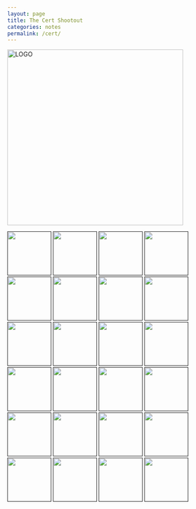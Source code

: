 ```yaml
---
layout: page
title: The Cert Shootout
categories: notes
permalink: /cert/
---
```


<img src="https://dcgc.io/cowboy.png" alt="LOGO" width="400" height="400"/>

<a href=""><img width=100 height=100 src="https://dcgc.io/aws_fund.png"/></a>
<a href=""><img width=100 height=100 src="https://dcgc.io/aws_security.png"/></a>
<a href=""><img width=100 height=100 src="https://dcgc.io/azure_fund.png"/></a>
<a href=""><img width=100 height=100 src="https://dcgc.io/azure_security.png"/></a>
<a href=""><img width=100 height=100 src="https://dcgc.io/ccdp_design.png"/></a>
<a href=""><img width=100 height=100 src="https://dcgc.io/ccnp_enterprise.png"/></a>
<a href=""><img width=100 height=100 src="https://dcgc.io/ccnp_security.png"/></a>
<a href=""><img width=100 height=100 src="https://dcgc.io/ceh.png"/></a>
<a href=""><img width=100 height=100 src="https://dcgc.io/cissp.png"/></a>
<a href=""><img width=100 height=100 src="https://dcgc.io/comptia_security.png"/></a>
<a href=""><img width=100 height=100 src="https://dcgc.io/comptia_cysa.png"/></a>
<a href=""><img width=100 height=100 src="https://dcgc.io/comptia_pentest.png"/></a>
<a href=""><img width=100 height=100 src="https://dcgc.io/comptia_casp.png"/></a>
<a href=""><img width=100 height=100 src="https://dcgc.io/cyberops_professional.png"/></a>
<a href=""><img width=100 height=100 src="https://dcgc.io/devnet_professional.png"/></a>
<a href=""><img width=100 height=100 src="https://dcgc.io/itil.png"/></a>
<a href=""><img width=100 height=100 src="https://dcgc.io/jncda.png"/></a>
<a href=""><img width=100 height=100 src="https://dcgc.io/jncia_cloud.png"/></a>
<a href=""><img width=100 height=100 src="https://dcgc.io/jncis_ent.png"/></a>
<a href=""><img width=100 height=100 src="https://dcgc.io/jncis_sec.png"/></a>
<a href=""><img width=100 height=100 src="https://dcgc.io/lpt.png"/></a>
<a href=""><img width=100 height=100 src="https://dcgc.io/oscp.png"/></a>
<a href=""><img width=100 height=100 src="https://dcgc.io/pecm.png"/></a>
<a href=""><img width=100 height=100 src="https://dcgc.io/pncse.png"/></a>
